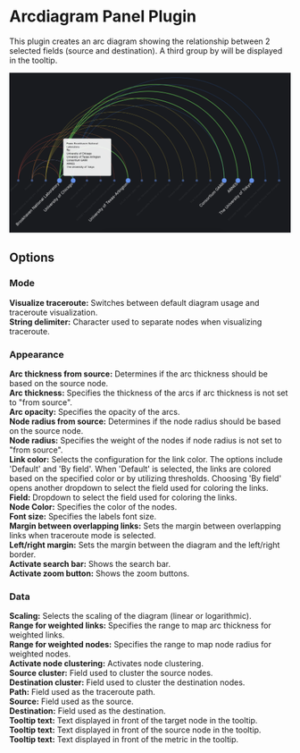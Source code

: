 # Arcdiagram Panel Plugin

This plugin creates an arc diagram showing the relationship between 2 selected fields (source and destination).
A third group by will be displayed in the tooltip.

![](https://github.com/esnet/esnet-arcdiagram-panel/blob/main/src/img/arcdiagram-plugin.png)


## Options
### Mode
**Visualize traceroute:** Switches between default diagram usage and traceroute visualization.<br>
**String delimiter:** Character used to separate nodes when visualizing traceroute.<br>
### Appearance
**Arc thickness from source:** Determines if the arc thickness should be based on the source node.<br>
**Arc thickness:** Specifies the thickness of the arcs if arc thickness is not set to "from source".<br>
**Arc opacity:** Specifies the opacity of the arcs.<br>
**Node radius from source:** Determines if the node radius should be based on the source node.<br>
**Node radius:** Specifies the weight of the nodes if node radius is not set to "from source".<br>
**Link color:** Selects the configuration for the link color. The options include 'Default' and 'By field'. When 'Default' is selected, the links are colored based on the specified color or by utilizing thresholds. Choosing 'By field' opens another dropdown to select the field used for coloring the links.<br>
**Field:** Dropdown to select the field used for coloring the links.<br>
**Node Color:** Specifies the color of the nodes.<br>
**Font size:** Specifies the labels font size.<br>
**Margin between overlapping links:** Sets the margin between overlapping links when traceroute mode is selected.<br>
**Left/right margin:** Sets the margin between the diagram and the left/right border.<br>
**Activate search bar:** Shows the search bar.<br>
**Activate zoom button:** Shows the zoom buttons.<br>
### Data
**Scaling:** Selects the scaling of the diagram (linear or logarithmic).<br>
**Range for weighted links:** Specifies the range to map arc thickness for weighted links.<br>
**Range for weighted nodes:** Specifies the range to map node radius for weighted nodes.<br>
**Activate node clustering:** Activates node clustering.<br>
**Source cluster:** Field used to cluster the source nodes.<br>
**Destination cluster:** Field used to cluster the destination nodes.<br>
**Path:** Field used as the traceroute path.<br>
**Source:** Field used as the source.<br>
**Destination:** Field used as the destination.<br>
**Tooltip text:** Text displayed in front of the target node in the tooltip.<br>
**Tooltip text:** Text displayed in front of the source node in the tooltip.<br>
**Tooltip text:** Text displayed in front of the metric in the tooltip.<br>
